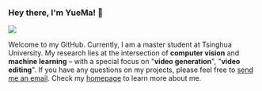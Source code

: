 ### Hey there, I'm YueMa! 👋

[![](https://img.shields.io/badge/Homepage-blue??&style=flat-square&logo=google-chrome&logoColor=white)](https://mayuelala.github.io/)


Welcome to my GitHub. Currently, I am  a master student at Tsinghua University. My research lies at the intersection of **computer vision** and **machine learning** – with a special focus on "**video generation**", "**video editing**". If you have any questions on my projects, please feel free to [send me an email](mailto:mayuefighting@gmails.com). Check my [homepage]( https://mayuelala.github.io/) to learn more about me.
